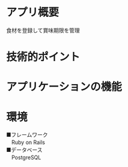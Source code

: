 # アプリ概要
食材を登録して賞味期限を管理

# 技術的ポイント

# アプリケーションの機能

# 環境
■フレームワーク<br>
　Ruby on Rails<br>
■データベース<br>
　PostgreSQL<br>
